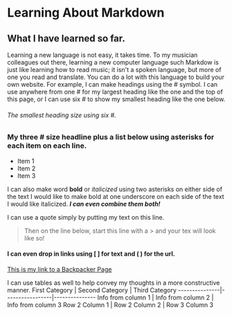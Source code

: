 # Learning About Markdown

## What I have learned so far.
Learning a new language is not easy, it takes time. To my musician colleagues out there, learning a new computer language such Markdow is just like learning how to read music; it isn't a spoken language, but more of one you read and translate. You can do a lot with this language to build your own website. For example, I can make headings using the # symbol. I can use anywhere from one # for my largest heading like the one and the top of this page, or I can use six # to show my smallest heading like the one below.

###### The smallest heading size using six #.

### My three # size headline plus a list below using asterisks for each item on each line.
* Item 1
* Item 2
* Item 3

I can also make word **bold** or _italicized_ using two asterisks on either side of the text I would like to make bold at one underscore on each side of the text I would like italicized. **_I can even combine them both!_**

I can use a quote simply by putting my text on this line.
> Then on the line below, start this line with a > and your tex will look like so!


#### I can even drop in links using [ ] for text and ( ) for the url.
[This is my link to a Backpacker Page](https://www.backcountry.com)

I can use tables as well to help convey my thoughts in a more constructive manner.
First Category | Second Category | Third Category
---------------|-----------------|---------------
Info from column 1 | Info from column 2 | Info from column 3
Row 2 Column 1 | Row 2 Column 2 | Row 3 Column 3
